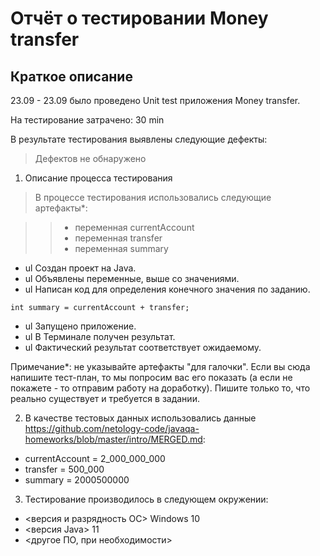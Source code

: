 # Отчёт о тестировании Money transfer #
## Краткое описание ##
23.09 - 23.09 было проведено Unit test приложения Money transfer.

На тестирование затрачено: 30 min

В результате тестирования выявлены следующие дефекты:
>    Дефектов не обнаружено

1.  Описание процесса тестирования
>    В процессе тестирования использовались следующие артефакты*:

>> * переменная currentAccount
>> * переменная transfer
>> * переменная summary

  + ul  Создан проект на Java.
  + ul Объявлены переменные, выше со значениями. 
  + ul Написан код для определения конечного значения по заданию. 
```
int summary = currentAccount + transfer;
```
  + ul Запущено приложение.
  + ul В Терминале получен результат. 
  + ul Фактический результат соответствует ожидаемому. 


Примечание*: не указывайте артефакты "для галочки". Если вы сюда напишите тест-план, то мы попросим вас его показать (а если не покажете - то отправим работу на доработку). Пишите только то, что реально существует и требуется в задании.

2.  В качестве тестовых данных использовались данные https://github.com/netology-code/javaqa-homeworks/blob/master/intro/MERGED.md:

 * currentAccount = 2_000_000_000
 * transfer = 500_000
 * summary = 2000500000

3. Тестирование производилось в следующем окружении:

 * <версия и разрядность ОС> Windows 10
 * <версия Java> 11
 * <другое ПО, при необходимости>

